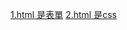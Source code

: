 [1.html 是表單](https://e2d-goldenmouse.github.io/html/1.html)
[2.html 是css](https://e2d-goldenmouse.github.io/html/2.html)
